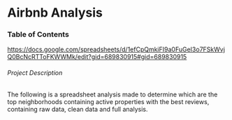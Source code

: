 # Airbnb Analysis

### Table of Contents
https://docs.google.com/spreadsheets/d/1efCpQmkiFI9a0FuGeI3o7FSkWvjQ0BcNcRTToFKWWMk/edit?gid=689830915#gid=689830915

###### Project Description
The following is a spreadsheet analysis made to determine which are the top neighborhoods containing active properties with the best reviews, containing raw data, clean data and full analysis.
